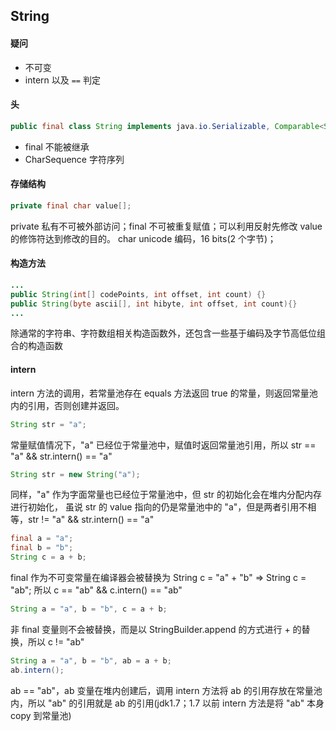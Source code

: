 ## String

#### 疑问  
- 不可变  
- intern 以及 `==` 判定 

#### 头  
```java
public final class String implements java.io.Serializable, Comparable<String>, CharSequence {}
```
- final 不能被继承 
- CharSequence 字符序列

#### 存储结构  
```java
private final char value[];
```
private 私有不可被外部访问；final 不可被重复赋值；可以利用反射先修改 value 的修饰符达到修改的目的。
char unicode 编码，16 bits(2 个字节)；
#### 构造方法
```java
...
public String(int[] codePoints, int offset, int count) {}
public String(byte ascii[], int hibyte, int offset, int count){}
...
```
除通常的字符串、字符数组相关构造函数外，还包含一些基于编码及字节高低位组合的构造函数

#### intern
intern 方法的调用，若常量池存在 equals 方法返回 true 的常量，则返回常量池内的引用，否则创建并返回。
```java
String str = "a";
```  
常量赋值情况下，"a" 已经位于常量池中，赋值时返回常量池引用，所以 str == "a" && str.intern() == "a"  
```java
String str = new String("a");
```  
同样，"a" 作为字面常量也已经位于常量池中，但 str 的初始化会在堆内分配内存进行初始化，
虽说 str 的 value 指向的仍是常量池中的 "a"，但是两者引用不相等，str != "a" && str.intern() == "a"
 ```java
final a = "a"; 
final b = "b"; 
String c = a + b;
```
final 作为不可变常量在编译器会被替换为 String c = "a" + "b" => String c = "ab"; 
所以 c == "ab" && c.intern() == "ab"
```java
String a = "a", b = "b", c = a + b;
```
非 final 变量则不会被替换，而是以 StringBuilder.append 的方式进行 + 的替换，所以 c != "ab"
```java
String a = "a", b = "b", ab = a + b;
ab.intern();
```
ab == "ab"，ab 变量在堆内创建后，调用 intern 方法将 ab 的引用存放在常量池内，所以 "ab" 的引用就是 ab 的引用(jdk1.7；1.7 以前 intern 方法是将 "ab" 本身 copy 到常量池)